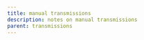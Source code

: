 ```yaml
---
title: manual transmissions
description: notes on manual transmissions
parent: transmissions
---
```

